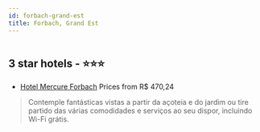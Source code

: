 ```yaml
---
id: forbach-grand-est
title: Forbach, Grand Est
---
```


<center><img src="https://i.travelapi.com/hotels/1000000/20000/12000/11925/b44ac614_z.jpg" alt="" /></center>


##  3 star hotels - ⭐️⭐️⭐️

-    [Hotel Mercure Forbach](https://www.hurb.com/br/aud/https://www.hurb.com/br/hotels/forbach/hotel-mercure-forbach-HT-FSJX?cmp=18055) Prices from R$ 470,24
   > Contemple fantásticas vistas a partir da açoteia e do jardim ou tire partido das várias comodidades e serviços ao seu dispor, incluindo Wi-Fi grátis.
